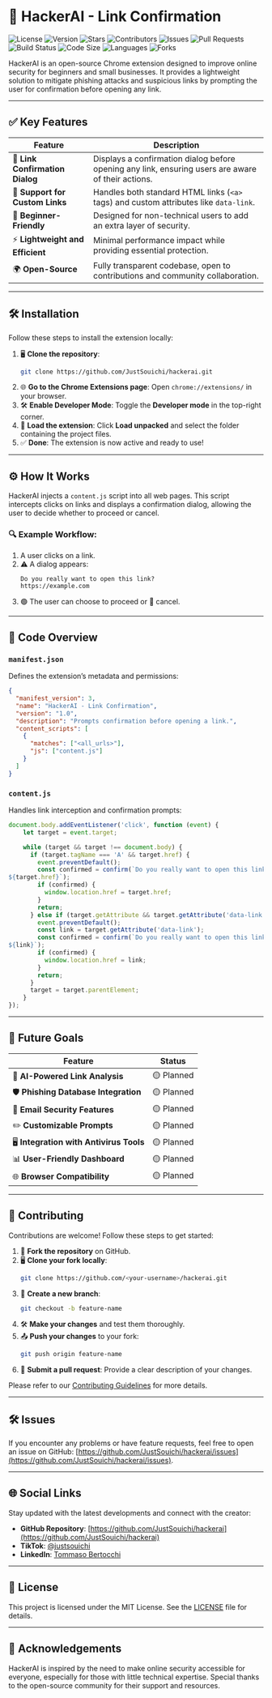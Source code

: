 # 🚀 HackerAI - Link Confirmation

![License](https://img.shields.io/github/license/JustSouichi/hackerai?style=flat-square)
![Version](https://img.shields.io/github/v/release/JustSouichi/hackerai?style=flat-square)
![Stars](https://img.shields.io/github/stars/JustSouichi/hackerai?style=social)
![Contributors](https://img.shields.io/github/contributors/JustSouichi/hackerai?style=flat-square)
![Issues](https://img.shields.io/github/issues/JustSouichi/hackerai?style=flat-square)
![Pull Requests](https://img.shields.io/github/issues-pr/JustSouichi/hackerai?style=flat-square)
![Build Status](https://img.shields.io/github/actions/workflow/status/JustSouichi/hackerai/main.yml?branch=main&style=flat-square)
![Code Size](https://img.shields.io/github/languages/code-size/JustSouichi/hackerai?style=flat-square)
![Languages](https://img.shields.io/github/languages/top/JustSouichi/hackerai?style=flat-square)
![Forks](https://img.shields.io/github/forks/JustSouichi/hackerai?style=social)

HackerAI is an open-source Chrome extension designed to improve online security for beginners and small businesses. It provides a lightweight solution to mitigate phishing attacks and suspicious links by prompting the user for confirmation before opening any link.

---

## ✅ Key Features
| Feature                         | Description                                                                                   |
|---------------------------------|-----------------------------------------------------------------------------------------------|
| 🛑 **Link Confirmation Dialog**  | Displays a confirmation dialog before opening any link, ensuring users are aware of their actions. |
| 🔗 **Support for Custom Links**  | Handles both standard HTML links (`<a>` tags) and custom attributes like `data-link`.        |
| 🤝 **Beginner-Friendly**         | Designed for non-technical users to add an extra layer of security.                          |
| ⚡ **Lightweight and Efficient** | Minimal performance impact while providing essential protection.                             |
| 🌍 **Open-Source**               | Fully transparent codebase, open to contributions and community collaboration.               |

---

## 🛠️ Installation

Follow these steps to install the extension locally:

1. 🖥️ **Clone the repository**:
   ```bash
   git clone https://github.com/JustSouichi/hackerai.git
   ```
2. 🌐 **Go to the Chrome Extensions page**:
   Open `chrome://extensions/` in your browser.
3. 🛠️ **Enable Developer Mode**:
   Toggle the **Developer mode** in the top-right corner.
4. 📂 **Load the extension**:
   Click **Load unpacked** and select the folder containing the project files.
5. ✅ **Done**:
   The extension is now active and ready to use!

---

## ⚙️ How It Works

HackerAI injects a `content.js` script into all web pages. This script intercepts clicks on links and displays a confirmation dialog, allowing the user to decide whether to proceed or cancel.

### 🔍 Example Workflow:
1. A user clicks on a link.
2. ⚠️ A dialog appears:
   ```
   Do you really want to open this link?
   https://example.com
   ```
3. 🟢 The user can choose to proceed or 🛑 cancel.

---

## 📄 Code Overview

### `manifest.json`
Defines the extension’s metadata and permissions:
```json
{
  "manifest_version": 3,
  "name": "HackerAI - Link Confirmation",
  "version": "1.0",
  "description": "Prompts confirmation before opening a link.",
  "content_scripts": [
    {
      "matches": ["<all_urls>"],
      "js": ["content.js"]
    }
  ]
}
```

### `content.js`
Handles link interception and confirmation prompts:
```javascript
document.body.addEventListener('click', function (event) {
    let target = event.target;

    while (target && target !== document.body) {
      if (target.tagName === 'A' && target.href) {
        event.preventDefault();
        const confirmed = confirm(`Do you really want to open this link?
${target.href}`);
        if (confirmed) {
          window.location.href = target.href;
        }
        return;
      } else if (target.getAttribute && target.getAttribute('data-link')) {
        event.preventDefault();
        const link = target.getAttribute('data-link');
        const confirmed = confirm(`Do you really want to open this link?
${link}`);
        if (confirmed) {
          window.location.href = link;
        }
        return;
      }
      target = target.parentElement;
    }
});
```

---

## 🎯 Future Goals

| Feature                         | Status     |
|---------------------------------|------------|
| 🤖 **AI-Powered Link Analysis** | 🟡 Planned |
| 🛡️ **Phishing Database Integration** | 🟡 Planned |
| 📧 **Email Security Features**   | 🟡 Planned |
| ✏️ **Customizable Prompts**      | 🟡 Planned |
| 🖥️ **Integration with Antivirus Tools** | 🟡 Planned |
| 📊 **User-Friendly Dashboard**   | 🟡 Planned |
| 🌐 **Browser Compatibility**     | 🟡 Planned |

---

## 🙌 Contributing

Contributions are welcome! Follow these steps to get started:

1. 🔀 **Fork the repository** on GitHub.
2. 🖥️ **Clone your fork locally**:
   ```bash
   git clone https://github.com/<your-username>/hackerai.git
   ```
3. 🌱 **Create a new branch**:
   ```bash
   git checkout -b feature-name
   ```
4. 🛠️ **Make your changes** and test them thoroughly.
5. 📤 **Push your changes** to your fork:
   ```bash
   git push origin feature-name
   ```
6. 🔁 **Submit a pull request**:
   Provide a clear description of your changes.

Please refer to our [Contributing Guidelines](CONTRIBUTING.md) for more details.

---

## 🛠️ Issues

If you encounter any problems or have feature requests, feel free to open an issue on GitHub: [https://github.com/JustSouichi/hackerai/issues](https://github.com/JustSouichi/hackerai/issues).

---

## 🌐 Social Links

Stay updated with the latest developments and connect with the creator:
- **GitHub Repository**: [https://github.com/JustSouichi/hackerai](https://github.com/JustSouichi/hackerai)
- **TikTok**: [@justsouichi](https://www.tiktok.com/@justsouichi)
- **LinkedIn**: [Tommaso Bertocchi](https://www.linkedin.com/in/tommaso-bertocchi-678ba22b5/)

---

## 📜 License

This project is licensed under the MIT License. See the [LICENSE](LICENSE) file for details.

---

## 🤝 Acknowledgements

HackerAI is inspired by the need to make online security accessible for everyone, especially for those with little technical expertise. Special thanks to the open-source community for their support and resources.
